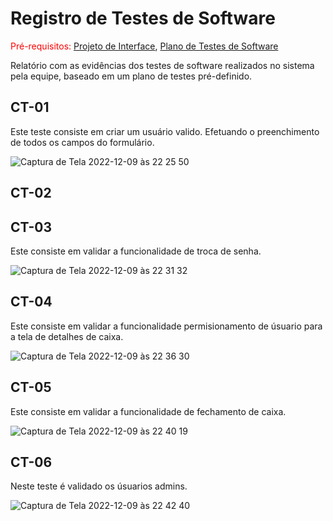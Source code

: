 # Registro de Testes de Software

<span style="color:red">Pré-requisitos: <a href="3-Projeto de Interface.md"> Projeto de Interface</a></span>, <a href="8-Plano de Testes de Software.md"> Plano de Testes de Software</a>

Relatório com as evidências dos testes de software realizados no sistema pela equipe, baseado em um plano de testes pré-definido.

## CT-01

Este teste consiste em criar um usuário valido. Efetuando o preenchimento de todos os campos do formulário. 


![Captura de Tela 2022-12-09 às 22 25 50](https://user-images.githubusercontent.com/98955531/206821861-638d69a3-6aff-44e9-82ef-f901d6686e54.png)


## CT-02

## CT-03

Este consiste em validar a funcionalidade de troca de senha.


![Captura de Tela 2022-12-09 às 22 31 32](https://user-images.githubusercontent.com/98955531/206822241-e5f1b964-2319-4318-8620-90b42b4ea30b.png)


## CT-04

Este consiste em validar a funcionalidade permisionamento de úsuario para a tela de detalhes de caixa.


![Captura de Tela 2022-12-09 às 22 36 30](https://user-images.githubusercontent.com/98955531/206822395-e539ffc8-c911-49fd-b666-c265e573ef7d.png)


## CT-05

Este consiste em validar a funcionalidade de fechamento de caixa.


![Captura de Tela 2022-12-09 às 22 40 19](https://user-images.githubusercontent.com/98955531/206822521-32f9df73-f18d-44da-9ff0-970bcdb121c7.png)


## CT-06

Neste teste é validado os úsuarios admins.


![Captura de Tela 2022-12-09 às 22 42 40](https://user-images.githubusercontent.com/98955531/206822627-e76e7001-5b5f-4bfc-bed1-b9cbeb26ddc3.png)





